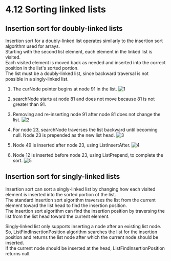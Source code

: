 # 4.12 Sorting linked lists

## Insertion sort for doubly-linked lists
Insertion sort for a doubly-linked list operates similarly to the insertion sort algorithm used for arrays.   
Starting with the second list element, each element in the linked list is visited.   
Each visited element is moved back as needed and inserted into the correct position in the list's sorted portion.   
The list must be a doubly-linked list, since backward traversal is not possible in a singly-linked list.

1. The curNode pointer begins at node 91 in the list.
![1](https://github.com/ijaejun1025/CIS223-Algorithms/assets/154036705/e83cac83-7ffa-4364-bcd0-97247abcc34e)

2. searchNode starts at node 81 and does not move because 81 is not greater than 91.   
3. Removing and re-inserting node 91 after node 81 does not change the list.
![2](https://github.com/ijaejun1025/CIS223-Algorithms/assets/154036705/30710f44-b803-4df3-85ad-2eb4b7bfc011)

4. For node 23, searchNode traverses the list backward until becoming null. Node 23 is prepended as the new list head.
![3](https://github.com/ijaejun1025/CIS223-Algorithms/assets/154036705/cd58e8a9-6ac6-40bd-ade9-d5820dfc5f12)

5. Node 49 is inserted after node 23, using ListInsertAfter.
![4](https://github.com/ijaejun1025/CIS223-Algorithms/assets/154036705/f909ae2f-ac7a-4e6b-b21a-29254890ce03)

6. Node 12 is inserted before node 23, using ListPrepend, to complete the sort.
![5](https://github.com/ijaejun1025/CIS223-Algorithms/assets/154036705/406c7df8-ab76-4b0b-83e8-5d610139ed60)

## Insertion sort for singly-linked lists
Insertion sort can sort a singly-linked list by changing how each visited element is inserted into the sorted portion of the list.   
The standard insertion sort algorithm traverses the list from the current element toward the list head to find the insertion position.   
The insertion sort algorithm can find the insertion position by traversing the list from the list head toward the current element.   

Singly-linked list only supports inserting a node after an existing list node.   
So, ListFindInsertionPosition algorithm searches the list for the insertion position and returns the list node after which the current node should be inserted.    
If the current node should be inserted at the head, ListFindInsertionPosition returns null.   
